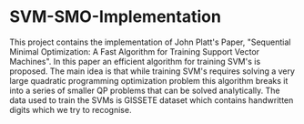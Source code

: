 # SVM-SMO-Implementation
This project contains the implementation of John Platt's Paper, "Sequential Minimal Optimization: A Fast Algorithm for Training Support Vector Machines". In this paper an efficient algorithm for training SVM's is proposed. The main idea is that while training SVM's requires solving a very large quadratic programming optimization problem this algorithm breaks it into a series of smaller QP problems that can be solved analytically. The data used to train the SVMs is GISSETE dataset which contains handwritten digits which we try to recognise.
